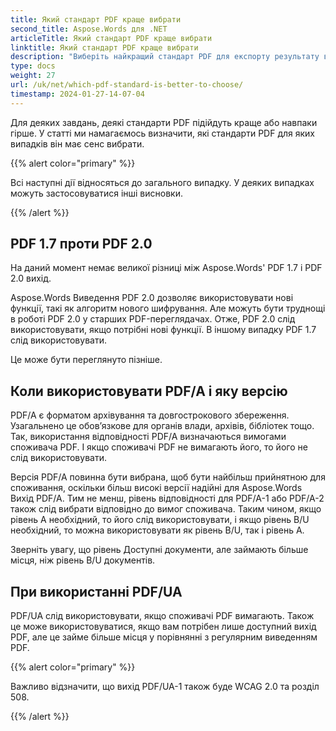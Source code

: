 ```yaml
---
title: Який стандарт PDF краще вибрати
second_title: Aspose.Words для .NET
articleTitle: Який стандарт PDF краще вибрати
linktitle: Який стандарт PDF краще вибрати
description: "Виберіть найкращий стандарт PDF для експорту результату вашого завдання програмування в C#й Який стандарт PDF краще – PDF 1.7, PDF 2.0, PDF/A-1, PDF/A-2, або PDF/UA."
type: docs
weight: 27
url: /uk/net/which-pdf-standard-is-better-to-choose/
timestamp: 2024-01-27-14-07-04
---
```


Для деяких завдань, деякі стандарти PDF підійдуть краще або навпаки гірше. У статті ми намагаємось визначити, які стандарти PDF для яких випадків він має сенс вибрати.

{{% alert color="primary" %}}

Всі наступні дії відносяться до загального випадку. У деяких випадках можуть застосовуватися інші висновки.

{{% /alert %}}

## PDF 1.7 проти PDF 2.0

На даний момент немає великої різниці між Aspose.Words' PDF 1.7 і PDF 2.0 вихід.

Aspose.Words Виведення PDF 2.0 дозволяє використовувати нові функції, такі як алгоритм нового шифрування. Але можуть бути труднощі в роботі PDF 2.0 у старших PDF-переглядачах. Отже, PDF 2.0 слід використовувати, якщо потрібні нові функції. В іншому випадку PDF 1.7 слід використовувати.

Це може бути переглянуто пізніше.

## Коли використовувати PDF/A і яку версію

PDF/A є форматом архівування та довгострокового збереження. Узагальнено це обов’язкове для органів влади, архівів, бібліотек тощо. Так, використання відповідності PDF/A визначаються вимогами споживача PDF. І якщо споживачі PDF не вимагають його, то його не слід використовувати.

Версія PDF/A повинна бути вибрана, щоб бути найбільш прийнятною для споживання, оскільки більш високі версії надійні для Aspose.Words Вихід PDF/A. Тим не менш, рівень відповідності для PDF/A-1 або PDF/A-2 також слід вибрати відповідно до вимог споживача. Таким чином, якщо рівень А необхідний, то його слід використовувати, і якщо рівень B/U необхідний, то можна використовувати як рівень B/U, так і рівень A.

Зверніть увагу, що рівень Доступні документи, але займають більше місця, ніж рівень B/U документів.

## При використанні PDF/UA

PDF/UA слід використовувати, якщо споживачі PDF вимагають. Також це може використовуватися, якщо вам потрібен лише доступний вихід PDF, але це займе більше місця у порівнянні з регулярним виведенням PDF.

{{% alert color="primary" %}}

Важливо відзначити, що вихід PDF/UA-1 також буде WCAG 2.0 та розділ 508.

{{% /alert %}}
